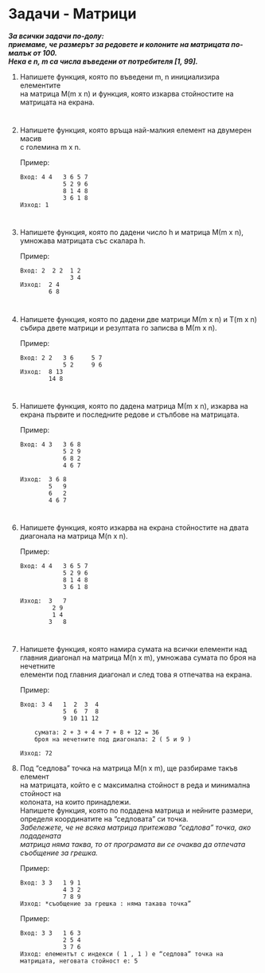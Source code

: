 # **Задачи - Матрици**

***За всички задачи по-долу:***<br>
***приемаме, че размерът за редовете и колоните на матрицата по-малък от 100.***<br>
***Нека е n, m са числа въведени от потребителя [1, 99].***<br>

1. Напишете функция, която по въведени m, n инициализира елементите<br>
на матрица M(m x n) и функция, която изкарва стойностите на матрицата на екрана.<br>
#
2. Напишете функция, която връща най-малкия елемент на двумерен масив<br>
с големина m x n.<br>

    Пример: 
    ```
    Вход: 4 4   3 6 5 7 
                5 2 9 6
                8 1 4 8
                3 6 1 8
    Изход: 1
    ```
#
3. Напишете функция, която по дадени число h и матрица М(m x n),<br>
умножава матрицата със скалара h.<br>

    Пример: 
    ```
    Вход: 2  2 2  1 2
                  3 4
    Изход:  2 4
            6 8
    ```
#
4. Напишете функция, която по дадени две матрици М(m x n) и T(m x n)<br>
cъбира двете матрици и резултата го записва в М(m x n).<br>

    Пример: 
    ```
    Вход: 2 2   3 6     5 7 
                5 2     9 6 
    Изход:  8 13
            14 8
    ```
#
5. Напишете функция, която по дадена матрица М(m x n), изкарва на<br>
екрана първите и последните редове и стълбове на матрицата.<br>

    Пример: 
    ```
    Вход: 4 3   3 6 8
                5 2 9
                6 8 2
                4 6 7

    Изход:  3 6 8
            5   9
            6   2
            4 6 7
    ```
#
6. Напишете функция, която изкарва на екрана стойностите на двата<br>
диагонала на матрица M(n x n).<br>

    Пример:
    ```
    Вход: 4 4   3 6 5 7
                5 2 9 6
                8 1 4 8
                3 6 1 8 

    Изход:  3   7
             2 9
             1 4
            3   8
    ```
#
7. Напишете функция, която намира сумата на всички елементи над<br>
главния диагонал на матрица M(n x m), умножава сумата по броя на нечетните<br>
елементи под главния диагонал и след това я отпечатва на екрана.<br>

    Пример: 
    ```
    Вход: 3 4   1  2  3  4  
                5  6  7  8 
                9 10 11 12

        сумата: 2 + 3 + 4 + 7 + 8 + 12 = 36
        броя на нечетните под диагонала: 2 ( 5 и 9 )
    
    Изход: 72
    ```
8. Под “седлова” точка на матрица M(n x m), ще разбираме такъв елемент<br>
на матрицата, който е с максимална стойност в реда и минимална стойност на<br>
колоната, на които принадлежи.<br>
Напишете функция, която по подадена матрица и нейните размери,<br>
определя координатите на “седловата” си точка.<br>
*Забележете, че не всяка матрица притежава “седлова” точка, ако подадената*<br>
*матрица няма таква, то от програмата ви се очаква да отпечата съобщение за грешка.*<br>

    Пример: 
    ```
    Вход: 3 3   1 9 1
                4 3 2
                7 8 9
    Изход: *съобщение за грешка : няма такава точка”
    ```

    Пример:
    ``` 
    Вход: 3 3   1 6 3
                2 5 4
                3 7 6
    Изход: елементът с индекси ( 1 , 1 ) е “седлова” точка на матрицата, неговата стойност е: 5
    ```
